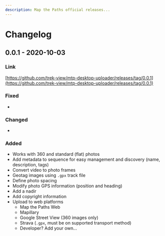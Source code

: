 ```yaml
---
description: Map the Paths official releases...
---
```


# Changelog

## 0.0.1 - 2020-10-03

### Link

[https://github.com/trek-view/mtp-desktop-uploader/releases/tag/0.0.1](https://github.com/trek-view/mtp-desktop-uploader/releases/tag/0.0.1)

### Fixed

* 
### Changed

* 
### Added

* Works with 360 and standard \(flat\) photos
* Add metadata to sequence for easy management and discovery \(name, description, tags\)
* Convert video to photo frames
* Geotag images using `.gpx` track file
* Define photo spacing
* Modify photo GPS information \(position and heading\)
* Add a nadir
* Add copyright information
* Upload to web platforms
  * Map the Paths Web
  * Mapillary
  * Google Street View \(360 images only\)
  * Strava \(`.gpx`, must be on supported transport method\)
  * Developer? Add your own...



